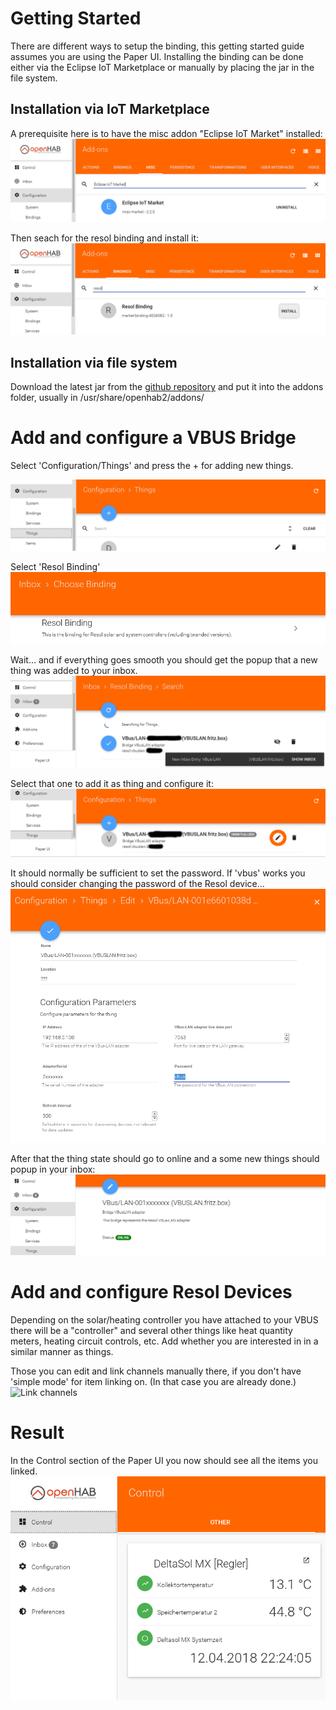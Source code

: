 # Getting Started

There are different ways to setup the binding, this getting started guide assumes you are using the Paper UI. Installing the binding can be done either via the Eclipse IoT Marketplace or manually by placing the jar in the file system.

## Installation via IoT Marketplace

A prerequisite here is to have the misc addon "Eclipse IoT Market" installed:
![IoT marketpace](images/IoT_market.png)

Then seach for the resol binding and install it:
![Resol Binding](images/resol_binding.png)

## Installation via file system

Download the latest jar from the [github repository](https://github.com/ramack/openhab2-addons/tree/BETA-1/addons/binding/org.openhab.binding.resol/target) and put it into the addons folder, usually in /usr/share/openhab2/addons/

# Add and configure a VBUS Bridge

Select 'Configuration/Things' and press the + for adding new things.

![Add Thing](images/add_thing.png)


Select 'Resol Binding'
  ![Add Resol Binding](images/add_resol.png)

Wait...
and if everything goes smooth you should get the popup that a new thing was added to your inbox.
![Inbox with Bridge](images/bridge_inbox.png)

Select that one to add it as thing and configure it:
![Configure the Bridge](images/config_bridge.png)

It should normally be sufficient to set the password. If 'vbus' works you should consider changing the password of the Resol device...
![Set Password](images/conf_pw.png)

After that the thing state should go to online and a some new things should popup in your inbox:
![Bridge is Online](images/bridge_online.png)

# Add and configure Resol Devices

Depending on the solar/heating controller you have attached to your VBUS there will be a "controller" and several other things like heat quantity meters, heating circuit controls, etc. Add whether you are interested in in a similar manner as things.

Those you can edit and link channels manually there, if you don't have 'simple mode' for item linking on. (In that case you are already done.)
![Link channels](images/link_channels.png)

# Result
In the Control section of the Paper UI you now should see all the items you linked.
![Control](images/control.png)
